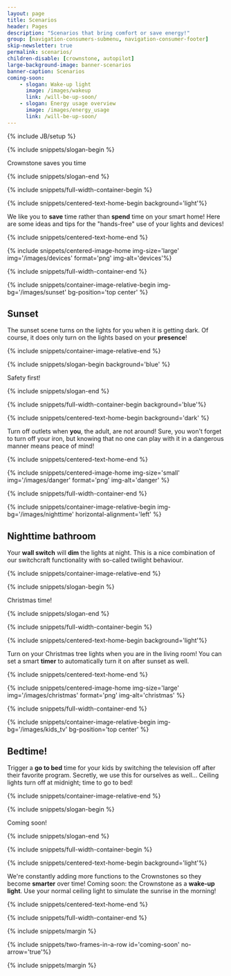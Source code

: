 ```yaml
---
layout: page
title: Scenarios
header: Pages
description: "Scenarios that bring comfort or save energy!"
group: [navigation-consumers-submenu, navigation-consumer-footer]
skip-newsletter: true
permalink: scenarios/
children-disable: [crownstone, autopilot]
large-background-image: banner-scenarios
banner-caption: Scenarios
coming-soon:
    - slogan: Wake-up light
      image: /images/wakeup
      link: /will-be-up-soon/
    - slogan: Energy usage overview
      image: /images/energy_usage
      link: /will-be-up-soon/
---
```


{% include JB/setup %}

{% include snippets/slogan-begin %}

Crownstone saves you time

{% include snippets/slogan-end %}

{% include snippets/full-width-container-begin %}

{% include snippets/centered-text-home-begin background='light'%}

We like you to **save** time rather than **spend** time on your smart home! Here are some ideas and tips for the "hands-free" use of your lights and devices!

{% include snippets/centered-text-home-end %}

{% include snippets/centered-image-home img-size='large' img='/images/devices' format='png' img-alt='devices'%}

{% include snippets/full-width-container-end %}

{% include snippets/container-image-relative-begin img-bg='/images/sunset' bg-position='top center' %}

## Sunset

The sunset scene turns on the lights for you when it is getting dark. Of course, it does only turn on the lights based on your **presence**!

{% include snippets/container-image-relative-end %}

{% include snippets/slogan-begin background='blue' %}

Safety first!

{% include snippets/slogan-end %}

{% include snippets/full-width-container-begin background='blue'%}

{% include snippets/centered-text-home-begin background='dark' %}

Turn off outlets when **you**, the adult, are not around! Sure, you won't forget to turn off your iron, but knowing that no one can play with it in a dangerous manner means peace of mind!

{% include snippets/centered-text-home-end %}

{% include snippets/centered-image-home img-size='small' img='/images/danger' format='png' img-alt='danger' %}

{% include snippets/full-width-container-end %}

{% include snippets/container-image-relative-begin img-bg='/images/nighttime' horizontal-alignment='left' %}

## Nighttime bathroom

Your **wall switch** will **dim** the lights at night. This is a nice combination of our switchcraft functionality with so-called twilight behaviour.

{% include snippets/container-image-relative-end %}

{% include snippets/slogan-begin %}

Christmas time!

{% include snippets/slogan-end %}

{% include snippets/full-width-container-begin %}

{% include snippets/centered-text-home-begin background='light'%}

Turn on your Christmas tree lights when you are in the living room! You can set a smart **timer** to automatically turn it on after sunset as well.

{% include snippets/centered-text-home-end %}

{% include snippets/centered-image-home img-size='large' img='/images/christmas' format='png' img-alt='christmas' %}

{% include snippets/full-width-container-end %}

{% include snippets/container-image-relative-begin img-bg='/images/kids_tv' bg-position='top center' %}

## Bedtime!

Trigger a **go to bed** time for your kids by switching the television off after their favorite program. Secretly, we use this for ourselves as well... Ceiling lights turn off at midnight; time to go to bed!

{% include snippets/container-image-relative-end %}

{% include snippets/slogan-begin %}

Coming soon!

{% include snippets/slogan-end %}

{% include snippets/full-width-container-begin %}

{% include snippets/centered-text-home-begin background='light'%}

We're constantly adding more functions to the Crownstones so they become **smarter** over time! Coming soon: the Crownstone as a **wake-up light**. Use your normal ceiling light to simulate the sunrise in the morning!

{% include snippets/centered-text-home-end %}

{% include snippets/full-width-container-end %}


{% include snippets/margin %}

{% include snippets/two-frames-in-a-row id='coming-soon' no-arrow='true'%}

{% include snippets/margin %}
